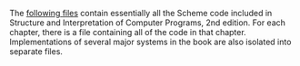 The [following files](https://mitpress.mit.edu/sites/default/files/sicp/code/index.html) contain essentially all the Scheme code included in Structure and Interpretation of Computer Programs, 2nd edition. For each chapter, there is a file containing all of the code in that chapter. Implementations of several major systems in the book are also isolated into separate files.
